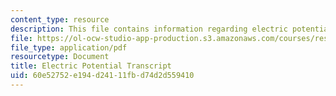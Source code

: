 ```yaml
---
content_type: resource
description: This file contains information regarding electric potential transcript.
file: https://ol-ocw-studio-app-production.s3.amazonaws.com/courses/res-tll-004-stem-concept-videos-fall-2013/60e52752e194d24111fbd74d2d559410_MITRES_TLL-004F13_ElecPote.pdf
file_type: application/pdf
resourcetype: Document
title: Electric Potential Transcript
uid: 60e52752-e194-d241-11fb-d74d2d559410
---
```

